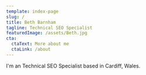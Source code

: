 ```yaml
---
template: index-page
slug: /
title: Beth Barnham
tagline: Technical SEO Specialist
featuredImage: /assets/Beth.jpg
cta:
  ctaText: More about me
  ctaLink: /about
---
```

I'm an Technical SEO Specialist based in Cardiff, Wales.